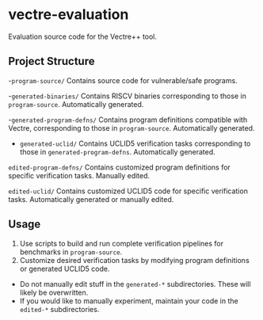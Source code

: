 # vectre-evaluation
Evaluation source code for the Vectre++ tool.

## Project Structure
-`program-source/` Contains source code for vulnerable/safe programs.

-`generated-binaries/` Contains RISCV binaries corresponding to those in `program-source`. Automatically generated.

-`generated-program-defns/` Contains program definitions compatible with Vectre, corresponding to those in `program-source`. Automatically generated.

- `generated-uclid/` Contains UCLID5 verification tasks corresponding to those in `generated-program-defns`. Automatically generated.

`edited-program-defns/` Contains customized program definitions for specific verification tasks. Manually edited.

`edited-uclid/` Contains customized UCLID5 code for specific verification tasks. Automatically generated or manually edited.

## Usage
1. Use scripts to build and run complete verification pipelines for benchmarks in `program-source`.
2. Customize desired verification tasks by modifying program definitions or generated UCLID5 code.

- Do not manually edit stuff in the `generated-*` subdirectories. These will likely be overwritten.
- If you would like to manually experiment, maintain your code in the `edited-*` subdirectories.
